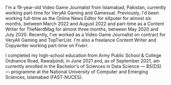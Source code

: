 I'm a 19-year-old Video Game Journalist from Islamabad, Pakistan, currently working part-time for VeryAli Gaming and Gamesual. Previously, I'd been working full-time as the Online News Editor for eXputer for almost six months, between March 2022 and August 2022 and part-time as a Content Writer for TheNerdMag for almost three months, between May 2020 and July 2020. Recently, I've worked as a Video Game Journalist on contract for VeryAli Gaming and TopTierList. I'm also a freelance Content Writer and Copywriter working part-time on Fiverr.

I completed my high-school education from Army Public School & College Ordnance Road, Rawalpindi, in June 2021 and, as of September 2021, am currently enrolled in the Bachelor's of Sciences in Data Science — BS(DS) — programme at the National University of Computer and Emerging Sciences, Islamabad (FAST-NUCES).
